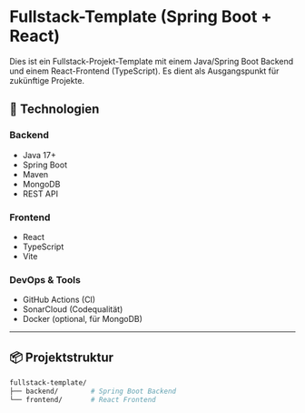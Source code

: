# Fullstack-Template (Spring Boot + React)

Dies ist ein Fullstack-Projekt-Template mit einem Java/Spring Boot Backend und einem React-Frontend (TypeScript). Es dient als Ausgangspunkt für zukünftige Projekte.

## 🔧 Technologien

### Backend
- Java 17+
- Spring Boot
- Maven
- MongoDB
- REST API

### Frontend
- React
- TypeScript
- Vite

### DevOps & Tools
- GitHub Actions (CI)
- SonarCloud (Codequalität)
- Docker (optional, für MongoDB)

---

## 📦 Projektstruktur

```bash
fullstack-template/
├── backend/        # Spring Boot Backend
└── frontend/       # React Frontend
